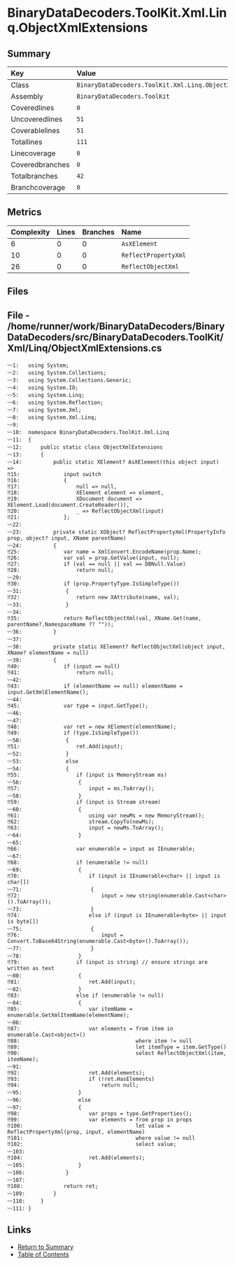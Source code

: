 ﻿# BinaryDataDecoders.ToolKit.Xml.Linq.ObjectXmlExtensions

## Summary

| Key             | Value                                                     |
| :-------------- | :-------------------------------------------------------- |
| Class           | `BinaryDataDecoders.ToolKit.Xml.Linq.ObjectXmlExtensions` |
| Assembly        | `BinaryDataDecoders.ToolKit`                              |
| Coveredlines    | `0`                                                       |
| Uncoveredlines  | `51`                                                      |
| Coverablelines  | `51`                                                      |
| Totallines      | `111`                                                     |
| Linecoverage    | `0`                                                       |
| Coveredbranches | `0`                                                       |
| Totalbranches   | `42`                                                      |
| Branchcoverage  | `0`                                                       |

## Metrics

| Complexity | Lines | Branches | Name                 |
| :--------- | :---- | :------- | :------------------- |
| 6          | 0     | 0        | `AsXElement`         |
| 10         | 0     | 0        | `ReflectPropertyXml` |
| 26         | 0     | 0        | `ReflectObjectXml`   |

## Files

## File - /home/runner/work/BinaryDataDecoders/BinaryDataDecoders/src/BinaryDataDecoders.ToolKit/Xml/Linq/ObjectXmlExtensions.cs

```CSharp
〰1:   using System;
〰2:   using System.Collections;
〰3:   using System.Collections.Generic;
〰4:   using System.IO;
〰5:   using System.Linq;
〰6:   using System.Reflection;
〰7:   using System.Xml;
〰8:   using System.Xml.Linq;
〰9:   
〰10:  namespace BinaryDataDecoders.ToolKit.Xml.Linq
〰11:  {
〰12:      public static class ObjectXmlExtensions
〰13:      {
〰14:          public static XElement? AsXElement(this object input) =>
‼15:              input switch
‼16:              {
‼17:                  null => null,
‼18:                  XElement element => element,
‼19:                  XDocument document => XElement.Load(document.CreateReader()),
‼20:                  _ => ReflectObjectXml(input)
‼21:              };
〰22:  
〰23:          private static XObject? ReflectPropertyXml(PropertyInfo prop, object? input, XName parentName)
〰24:          {
‼25:              var name = XmlConvert.EncodeName(prop.Name);
‼26:              var val = prop.GetValue(input, null);
‼27:              if (val == null || val == DBNull.Value)
‼28:                  return null;
〰29:  
‼30:              if (prop.PropertyType.IsSimpleType())
〰31:              {
‼32:                  return new XAttribute(name, val);
〰33:              }
〰34:  
‼35:              return ReflectObjectXml(val, XName.Get(name, parentName?.NamespaceName ?? ""));
〰36:          }
〰37:  
〰38:          private static XElement? ReflectObjectXml(object input, XName? elementName = null)
〰39:          {
‼40:              if (input == null)
‼41:                  return null;
〰42:  
‼43:              if (elementName == null) elementName = input.GetXmlElementName();
〰44:  
‼45:              var type = input.GetType();
〰46:  
〰47:  
‼48:              var ret = new XElement(elementName);
‼49:              if (type.IsSimpleType())
〰50:              {
‼51:                  ret.Add(input);
〰52:              }
〰53:              else
〰54:              {
‼55:                  if (input is MemoryStream ms)
〰56:                  {
‼57:                      input = ms.ToArray();
〰58:                  }
‼59:                  if (input is Stream stream)
〰60:                  {
‼61:                      using var newMs = new MemoryStream();
‼62:                      stream.CopyTo(newMs);
‼63:                      input = newMs.ToArray();
〰64:                  }
〰65:  
‼66:                  var enumerable = input as IEnumerable;
〰67:  
‼68:                  if (enumerable != null)
〰69:                  {
‼70:                      if (input is IEnumerable<char> || input is char[])
〰71:                      {
‼72:                          input = new string(enumerable.Cast<char>().ToArray());
〰73:                      }
‼74:                      else if (input is IEnumerable<byte> || input is byte[])
〰75:                      {
‼76:                          input = Convert.ToBase64String(enumerable.Cast<byte>().ToArray());
〰77:                      }
〰78:                  }
‼79:                  if (input is string) // ensure strings are written as text
〰80:                  {
‼81:                      ret.Add(input);
〰82:                  }
‼83:                  else if (enumerable != null)
〰84:                  {
‼85:                      var itemName = enumerable.GetXmlItemName(elementName);
〰86:  
‼87:                      var elements = from item in enumerable.Cast<object>()
‼88:                                     where item != null
‼89:                                     let itemType = item.GetType()
‼90:                                     select ReflectObjectXml(item, itemName);
〰91:  
‼92:                      ret.Add(elements);
‼93:                      if (!ret.HasElements)
‼94:                          return null;
〰95:                  }
〰96:                  else
〰97:                  {
‼98:                      var props = type.GetProperties();
‼99:                      var elements = from prop in props
‼100:                                    let value = ReflectPropertyXml(prop, input, elementName)
‼101:                                    where value != null
‼102:                                    select value;
〰103: 
‼104:                     ret.Add(elements);
〰105:                 }
〰106:             }
〰107: 
‼108:             return ret;
〰109:         }
〰110:     }
〰111: }
```

## Links

* [Return to Summary](Summary.md)
* [Table of Contents](../TOC.md)

